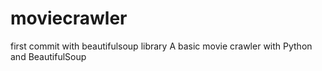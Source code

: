 # moviecrawler
first commit with beautifulsoup library
A basic movie crawler with Python and BeautifulSoup
